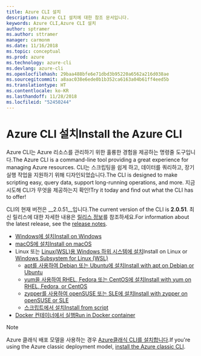 ```yaml
---
title: Azure CLI 설치
description: Azure CLI 설치에 대한 참조 문서입니다.
keywords: Azure CLI,Azure CLI 설치
author: sptramer
ms.author: sttramer
manager: carmonm
ms.date: 11/16/2018
ms.topic: conceptual
ms.prod: azure
ms.technology: azure-cli
ms.devlang: azure-cli
ms.openlocfilehash: 29baa488bfe6e71dbd3b95220a6562a216d038ae
ms.sourcegitcommit: a8aac038e6ede0b1b352ca6163a04b61ff4eed5b
ms.translationtype: HT
ms.contentlocale: ko-KR
ms.lasthandoff: 11/28/2018
ms.locfileid: "52450244"
---
```

# <a name="install-the-azure-cli"></a><span data-ttu-id="17a7d-104">Azure CLI 설치</span><span class="sxs-lookup"><span data-stu-id="17a7d-104">Install the Azure CLI</span></span>

<span data-ttu-id="17a7d-105">Azure CLI는 Azure 리소스를 관리하기 위한 훌륭한 경험을 제공하는 명령줄 도구입니다.</span><span class="sxs-lookup"><span data-stu-id="17a7d-105">The Azure CLI is a command-line tool providing a great experience for managing Azure resources.</span></span> <span data-ttu-id="17a7d-106">CLI는 스크립팅을 쉽게 하고, 데이터를 쿼리하고, 장기 실행 작업을 지원하기 위해 디자인되었습니다.</span><span class="sxs-lookup"><span data-stu-id="17a7d-106">The CLI is designed to make scripting easy, query data, support long-running operations, and more.</span></span> <span data-ttu-id="17a7d-107">지금 시도해 CLI가 무엇을 제공하는지 확인!</span><span class="sxs-lookup"><span data-stu-id="17a7d-107">Try it today and find out what the CLI has to offer!</span></span>

<span data-ttu-id="17a7d-108">CLI의 현재 버전은 __2.0.51__입니다.</span><span class="sxs-lookup"><span data-stu-id="17a7d-108">The current version of the CLI is __2.0.51__.</span></span> <span data-ttu-id="17a7d-109">최신 릴리스에 대한 자세한 내용은 [릴리스 정보](release-notes-azure-cli.md)를 참조하세요.</span><span class="sxs-lookup"><span data-stu-id="17a7d-109">For information about the latest release, see the [release notes](release-notes-azure-cli.md).</span></span>

* [<span data-ttu-id="17a7d-110">Windows에 설치</span><span class="sxs-lookup"><span data-stu-id="17a7d-110">Install on Windows</span></span>](install-azure-cli-windows.md)
* [<span data-ttu-id="17a7d-111">macOS에 설치</span><span class="sxs-lookup"><span data-stu-id="17a7d-111">Install on macOS</span></span>](install-azure-cli-macos.md)
* <span data-ttu-id="17a7d-112">Linux 또는 [Linux(WSL)용 Windows 하위 시스템에 설치](/windows/wsl/about)</span><span class="sxs-lookup"><span data-stu-id="17a7d-112">Install on Linux or [Windows Subsystem for Linux (WSL)](/windows/wsl/about)</span></span>
  * [<span data-ttu-id="17a7d-113">apt를 사용하여 Debian 또는 Ubuntu에 설치</span><span class="sxs-lookup"><span data-stu-id="17a7d-113">Install with apt on Debian or Ubuntu</span></span>](install-azure-cli-apt.md)
  * [<span data-ttu-id="17a7d-114">yum을 사용하여 RHEL, Fedora 또는 CentOS에 설치</span><span class="sxs-lookup"><span data-stu-id="17a7d-114">Install with yum on RHEL, Fedora, or CentOS</span></span>](install-azure-cli-yum.md)
  * [<span data-ttu-id="17a7d-115">zypper를 사용하여 openSUSE 또는 SLE에 설치</span><span class="sxs-lookup"><span data-stu-id="17a7d-115">Install with zypper on openSUSE or SLE</span></span>](install-azure-cli-zypper.md)
  * [<span data-ttu-id="17a7d-116">스크립트에서 설치</span><span class="sxs-lookup"><span data-stu-id="17a7d-116">Install from script</span></span>](install-azure-cli-linux.md)
* [<span data-ttu-id="17a7d-117">Docker 컨테이너에서 실행</span><span class="sxs-lookup"><span data-stu-id="17a7d-117">Run in Docker container</span></span>](run-azure-cli-docker.md)

> [!NOTE]
> <span data-ttu-id="17a7d-118">Azure 클래식 배포 모델을 사용하는 경우 [Azure클래식 CLI를 설치합니다](install-classic-cli.md).</span><span class="sxs-lookup"><span data-stu-id="17a7d-118">If you're using the Azure classic deployment model, [install the Azure classic CLI](install-classic-cli.md).</span></span>
